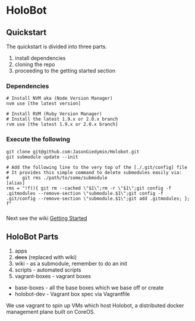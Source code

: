 HoloBot
=======

## Quickstart

The quickstart is divided into three parts.
1. install dependencies
1. cloning the repo
1. proceeding to the getting started section

### Dependencies

    # Install NVM aka (Node Version Manager)
    nvm use [the latest version]

    # Install RVM (Ruby Version Manager)
    # Install the latest 1.9.x or 2.0.x branch
    rvm use [the latest 1.9.x or 2.0.x branch]


### Execute the following

    git clone git@github.com:JasonGiedymin/Holobot.git
    git submodule update --init

    # Add the following line to the very top of the [./.git/config] file
    # It provides this simple command to delete submodules easily via: 
    #     git rms ./path/to/some/submodule
    [alias]
    rms = "!f(){ git rm --cached \"$1\";rm -r \"$1\";git config -f .gitmodules --remove-section \"submodule.$1\";git config -f .git/config --remove-section \"submodule.$1\";git add .gitmodules; }; f"

###

Next see the wiki [Getting Started](https://github.com/JasonGiedymin/Holobot/wiki/gettingstarted)

## HoloBot Parts
1. apps
1. ~~docs~~ (replaced with wiki)
1. wiki - as a submodule, remember to do an init
1. scripts - automated scripts
1. vagrant-boxes - vagrant boxes
  - base-boxes - all the base boxes which we base off or create
  - holobot-dev - Vagrant box spec via Vagrantfile

We use vagrant to spin up VMs which host Holobot, a distributed docker management
plane built on CoreOS.

